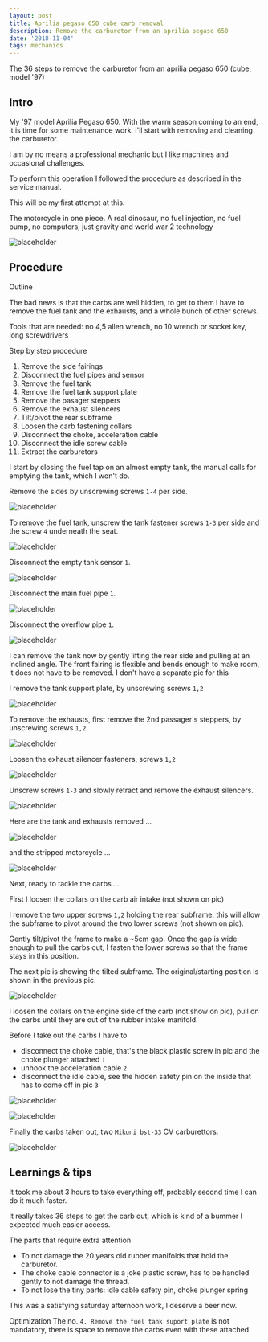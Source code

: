 ```yaml
---
layout: post
title: Aprilia pegaso 650 cube carb removal
description: Remove the carburetor from an aprilia pegaso 650
date: '2018-11-04'
tags: mechanics
---
```


The 36 steps to remove the carburetor from an aprilia pegaso 650 (cube, model '97) 

## Intro 

My '97 model Aprilia Pegaso 650. With the warm season coming to an end, it is time for some maintenance work, i'll start with removing and cleaning the carburetor. 

I am by no means a professional mechanic but I like machines and occasional challenges. 

To perform this operation I followed the procedure as described in the service manual.

This will be my first attempt at this.


The motorcycle in one piece. A real dinosaur, no fuel injection, no fuel pump, no computers, just gravity and world war 2 technology

![placeholder](/public/aprilia_carb_removal/start.jpg "start")

## Procedure 

Outline 

The bad news is that the carbs are well hidden, to get to them I have to remove the fuel tank and the exhausts, and a whole bunch of other screws.

Tools that are needed: no 4,5 allen wrench, no 10 wrench or socket key, long screwdrivers

Step by step procedure 

 1. Remove the side fairings
 2. Disconnect the fuel pipes and sensor
 3. Remove the fuel tank
 4. Remove the fuel tank support plate 
 5. Remove the pasager steppers
 6. Remove the exhaust silencers 
 7. Tilt/pivot the rear subframe 
 8. Loosen the carb fastening collars
 8. Disconnect the choke, acceleration cable 
 9. Disconnect the idle screw cable
 10. Extract the carburetors

I start by closing the fuel tap on an almost empty tank, the manual calls for emptying the tank, which I won't do.

Remove the sides by unscrewing screws `1-4` per side.

![placeholder](/public/aprilia_carb_removal/sides.jpg "sides")

To remove the fuel tank, unscrew the tank fastener screws `1-3` per side and the screw `4` underneath the seat.

![placeholder](/public/aprilia_carb_removal/tank0.jpg "tank screws")

Disconnect the empty tank sensor `1`.

![placeholder](/public/aprilia_carb_removal/tank1.jpg "sensor")

Disconnect the main fuel pipe `1`.

![placeholder](/public/aprilia_carb_removal/tank2.jpg "main fuel pipe")

Disconnect the overflow pipe `1`.

![placeholder](/public/aprilia_carb_removal/tank3.jpg "overflow pipe")

I can remove the tank now by gently lifting the rear side and pulling at an inclined angle. The front fairing is flexible and bends enough to make room, it does not have to be removed. I don't have a separate pic for this

I remove the tank support plate, by unscrewing screws `1,2`

![placeholder](/public/aprilia_carb_removal/tank4.jpg "tank plate")

To remove the exhausts, first remove the 2nd passager's steppers, by unscrewing screws `1,2`

![placeholder](/public/aprilia_carb_removal/steppers.jpg "start")

Loosen the exhaust silencer fasteners, screws `1,2`

![placeholder](/public/aprilia_carb_removal/exhaust1.jpg "exhaust fastener")

Unscrew screws `1-3` and slowly retract and remove the exhaust silencers.

![placeholder](/public/aprilia_carb_removal/exhaust2.jpg "exhaust silencer")

Here are the tank and exhausts removed ... 

![placeholder](/public/aprilia_carb_removal/stripped1.jpg "stripped")

and the stripped motorcycle ... 

![placeholder](/public/aprilia_carb_removal/stripped2.jpg "stripped moto")

Next, ready to tackle the carbs ...

First I loosen the collars on the carb air intake (not shown on pic)

I remove the two upper screws `1,2` holding the rear subframe, this will allow the subframe to pivot around the two lower screws (not shown on pic). 

Gently tilt/pivot the frame to make a ~5cm gap. Once the gap is wide enough to pull the carbs out, I fasten the lower screws so that the frame stays in this position. 

The next pic is showing the tilted subframe. The original/starting position is shown in the previous pic.

![placeholder](/public/aprilia_carb_removal/carb1.jpg "tilt frame")

I loosen the collars on the engine side of the carb (not show on pic), pull on the carbs until they are out of the rubber intake manifold.

Before I take out the carbs I have to 

 - disconnect the choke cable, that's the black plastic screw in pic and the choke plunger attached `1`
 - unhook the acceleration cable `2`
 - disconnect the idle cable, see the hidden safety pin on the inside that has to come off in pic `3`

![placeholder](/public/aprilia_carb_removal/carb2.jpg "carb cables")

![placeholder](/public/aprilia_carb_removal/carb3.jpg "carb choke")

Finally the carbs taken out, two `Mikuni bst-33` CV carburettors. 

![placeholder](/public/aprilia_carb_removal/carb4.jpg "carb out")


## Learnings & tips 

It took me about 3 hours to take everything off, probably second time I can do it much faster.

It really takes 36 steps to get the carb out, which is kind of a bummer I expected much easier access. 

The parts that require extra attention

 - To not damage the 20 years old rubber manifolds that hold the carburetor. 
 - The choke cable connector is a joke plastic screw, has to be handled gently to not damage the thread. 
 - To not lose the tiny parts: idle cable safety pin, choke plunger spring

This was a satisfying saturday afternoon work, I deserve a beer now.


Optimization The no. `4. Remove the fuel tank suport plate` is not mandatory, there is space to remove the carbs even with these attached.